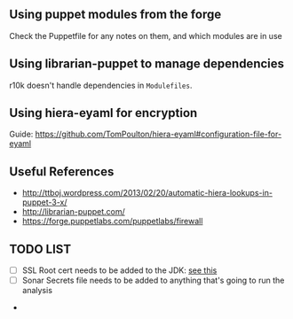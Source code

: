 ## Using puppet modules from the forge

Check the Puppetfile for any notes on them, and which modules are in use

## Using librarian-puppet to manage dependencies
r10k doesn't handle dependencies in `Modulefiles`. 

## Using hiera-eyaml for encryption

Guide: https://github.com/TomPoulton/hiera-eyaml#configuration-file-for-eyaml


## Useful References
* http://ttboj.wordpress.com/2013/02/20/automatic-hiera-lookups-in-puppet-3-x/
* http://librarian-puppet.com/
* https://forge.puppetlabs.com/puppetlabs/firewall

## TODO LIST
- [ ] SSL Root cert needs to be added to the JDK: [see this](https://azure.microsoft.com/en-us/documentation/articles/java-add-certificate-ca-store/)
- [ ] Sonar Secrets file needs to be added to anything that's going to run the analysis
- 
